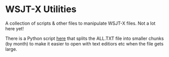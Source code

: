 # WSJT-X Utilities

A collection of scripts & other files to manipulate WSJT-X files. Not a lot here yet!

There is a Python script [here](https://github.com/G1OJS/WSJT-X-and-WSPR-Utilities/blob/main/scripts/Split_ALL.py) that splits the ALL.TXT file into smaller chunks (by month) to make it easier to open with text editiors etc when the file gets large.

